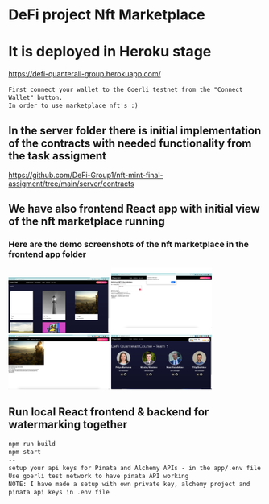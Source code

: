 # DeFi project Nft Marketplace

# It is deployed in Heroku stage
https://defi-quanterall-group.herokuapp.com/
```
First connect your wallet to the Goerli testnet from the "Connect Wallet" button.
In order to use marketplace nft's :)
```

## In the server folder there is initial implementation of the contracts with needed functionality from the task assigment
https://github.com/DeFi-Group1/nft-mint-final-assigment/tree/main/server/contracts

## We have also frontend React app with initial view of the nft marketplace running
### Here are the demo screenshots of the nft marketplace in the frontend app folder

<img src="https://github.com/DeFi-Group1/nft-mint-final-assigment/blob/main/demo/view%20nfts.png?raw=true" alt="view nft marketplace" width="200"> <img src="https://github.com/DeFi-Group1/nft-mint-final-assigment/blob/main/demo/list%20nft.png?raw=true" alt="sell nft" width="200"> <img src="https://github.com/DeFi-Group1/nft-mint-final-assigment/blob/main/demo/view%20selected%20nft.png?raw=true" alt="view selected" width="200"> <img src="https://github.com/DeFi-Group1/nft-mint-final-assigment/blob/main/demo/group%201.png?raw=true" alt="developers" width="200">


## Run local React frontend & backend for watermarking together
```
npm run build
npm start
--
setup your api keys for Pinata and Alchemy APIs - in the app/.env file
Use goerli test network to have pinata API working
NOTE: I have made a setup with own private key, alchemy project and pinata api keys in .env file
```


